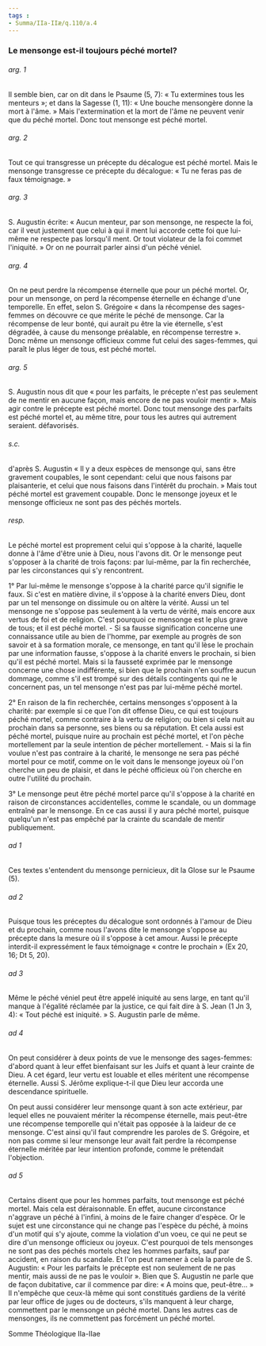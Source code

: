 ```yaml
---
tags : 
- Summa/IIa-IIæ/q.110/a.4
---
```


### Le mensonge est-il toujours péché mortel?

###### arg. 1
Il semble bien, car on dit dans le Psaume (5, 7): « Tu extermines tous les menteurs »; et dans la Sagesse (1, 11): « Une bouche mensongère donne la mort à l'âme. » Mais l'extermination et la mort de l'âme ne peuvent venir que du péché mortel. Donc tout mensonge est péché mortel. 

###### arg. 2
Tout ce qui transgresse un précepte du décalogue est péché mortel. Mais le mensonge transgresse ce précepte du décalogue: « Tu ne feras pas de faux témoignage. » 

###### arg. 3
S. Augustin écrite: « Aucun menteur, par son mensonge, ne respecte la foi, car il veut justement que celui à qui il ment lui accorde cette foi que lui-même ne respecte pas lorsqu'il ment. Or tout violateur de la foi commet l'iniquité. » Or on ne pourrait parler ainsi d'un péché véniel. 

###### arg. 4
On ne peut perdre la récompense éternelle que pour un péché mortel. Or, pour un mensonge, on perd la récompense éternelle en échange d'une temporelle. En effet, selon S. Grégoire « dans la récompense des sages-femmes on découvre ce que mérite le péché de mensonge. Car la récompense de leur bonté, qui aurait pu être la vie éternelle, s'est dégradée, à cause du mensonge préalable, en récompense terrestre ». Donc même un mensonge officieux comme fut celui des sages-femmes, qui paraît le plus léger de tous, est péché mortel. 

###### arg. 5
S. Augustin nous dit que « pour les parfaits, le précepte n'est pas seulement de ne mentir en aucune façon, mais encore de ne pas vouloir mentir ». Mais agir contre le précepte est péché mortel. Donc tout mensonge des parfaits est péché mortel et, au même titre, pour tous les autres qui autrement seraient. défavorisés. 

###### s.c.
d'après S. Augustin « Il y a deux espèces de mensonge qui, sans être gravement coupables, le sont cependant: celui que nous faisons par plaisanterie, et celui que nous faisons dans l'intérêt du prochain. » Mais tout péché mortel est gravement coupable. Donc le mensonge joyeux et le mensonge officieux ne sont pas des péchés mortels. 

###### resp.
Le péché mortel est proprement celui qui s'oppose à la charité, laquelle donne à l'âme d'être unie à Dieu, nous l'avons dit. Or le mensonge peut s'opposer à la charité de trois façons: par lui-même, par la fin recherchée, par les circonstances qui s'y rencontrent. 

1° Par lui-même le mensonge s'oppose à la charité parce qu'il signifie le faux. Si c'est en matière divine, il s'oppose à la charité envers Dieu, dont par un tel mensonge on dissimule ou on altère la vérité. Aussi un tel mensonge ne s'oppose pas seulement à la vertu de vérité, mais encore aux vertus de foi et de religion. C'est pourquoi ce mensonge est le plus grave de tous; et il est péché mortel. - Si sa fausse signification concerne une connaissance utile au bien de l'homme, par exemple au progrès de son savoir et à sa formation morale, ce mensonge, en tant qu'il lèse le prochain par une information fausse, s'oppose à la charité envers le prochain, si bien qu'il est péché mortel. Mais si la fausseté exprimée par le mensonge concerne une chose indifférente, si bien que le prochain n'en souffre aucun dommage, comme s'il est trompé sur des détails contingents qui ne le concernent pas, un tel mensonge n'est pas par lui-même péché mortel. 

2° En raison de la fin recherchée, certains mensonges s'opposent à la charité: par exemple si ce que l'on dit offense Dieu, ce qui est toujours péché mortel, comme contraire à la vertu de religion; ou bien si cela nuit au prochain dans sa personne, ses biens ou sa réputation. Et cela aussi est péché mortel, puisque nuire au prochain est péché mortel, et l'on pèche mortellement par la seule intention de pécher mortellement. - Mais si la fin voulue n'est pas contraire à la charité, le mensonge ne sera pas péché mortel pour ce motif, comme on le voit dans le mensonge joyeux où l'on cherche un peu de plaisir, et dans le péché officieux où l'on cherche en outre l'utilité du prochain. 

3° Le mensonge peut être péché mortel parce qu'il s'oppose à la charité en raison de circonstances accidentelles, comme le scandale, ou un dommage entraîné par le mensonge. En ce cas aussi il y aura péché mortel, puisque quelqu'un n'est pas empêché par la crainte du scandale de mentir publiquement. 

###### ad 1
Ces textes s'entendent du mensonge pernicieux, dit la Glose sur le Psaume (5). 

###### ad 2
Puisque tous les préceptes du décalogue sont ordonnés à l'amour de Dieu et du prochain, comme nous l'avons dite le mensonge s'oppose au précepte dans la mesure où il s'oppose à cet amour. Aussi le précepte interdit-il expressément le faux témoignage « contre le prochain » (Ex 20, 16; Dt 5, 20). 

###### ad 3
Même le péché véniel peut être appelé iniquité au sens large, en tant qu'il manque à l'égalité réclamée par la justice, ce qui fait dire à S. Jean (1 Jn 3, 4): « Tout péché est iniquité. » S. Augustin parle de même. 

###### ad 4
On peut considérer à deux points de vue le mensonge des sages-femmes: d'abord quant à leur effet bienfaisant sur les Juifs et quant à leur crainte de Dieu. A cet égard, leur vertu est louable et elles méritent une récompense éternelle. Aussi S. Jérôme explique-t-il que Dieu leur accorda une descendance spirituelle. 

On peut aussi considérer leur mensonge quant à son acte extérieur, par lequel elles ne pouvaient mériter la récompense éternelle, mais peut-être une récompense temporelle qui n'était pas opposée à la laideur de ce mensonge. C'est ainsi qu'il faut comprendre les paroles de S. Grégoire, et non pas comme si leur mensonge leur avait fait perdre la récompense éternelle méritée par leur intention profonde, comme le prétendait l'objection. 

###### ad 5
Certains disent que pour les hommes parfaits, tout mensonge est péché mortel. Mais cela est déraisonnable. En effet, aucune circonstance n'aggrave un péché à l'infini, à moins de le faire changer d'espèce. Or le sujet est une circonstance qui ne change pas l'espèce du péché, à moins d'un motif qui s'y ajoute, comme la violation d'un voeu, ce qui ne peut se dire d'un mensonge officieux ou joyeux. C'est pourquoi de tels mensonges ne sont pas des péchés mortels chez les hommes parfaits, sauf par accident, en raison du scandale. Et l'on peut ramener à cela la parole de S. Augustin: « Pour les parfaits le précepte est non seulement de ne pas mentir, mais aussi de ne pas le vouloir ». Bien que S. Augustin ne parle que de façon dubitative, car il commence par dire: « A moins que, peut-être... » Il n'empêche que ceux-là même qui sont constitués gardiens de la vérité par leur office de juges ou de docteurs, s'ils manquent à leur charge, commettent par le mensonge un péché mortel. Dans les autres cas de mensonges, ils ne commettent pas forcément un péché mortel. 

Somme Théologique IIa-IIae 

